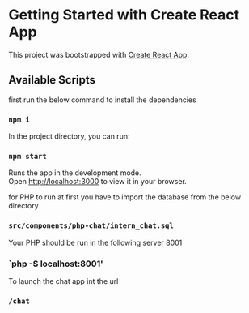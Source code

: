 # Getting Started with Create React App

This project was bootstrapped with [Create React App](https://github.com/facebook/create-react-app).

## Available Scripts

first run the below command to install the dependencies
### `npm i`

In the project directory, you can run:
### `npm start`

Runs the app in the development mode.\
Open [http://localhost:3000](http://localhost:3000) to view it in your browser.


for PHP to run at first you have to import the database from the below directory
### `src/components/php-chat/intern_chat.sql`


Your PHP should be run in the following server 8001
### `php -S localhost:8001'


To launch the chat app int the url
### `/chat` 
